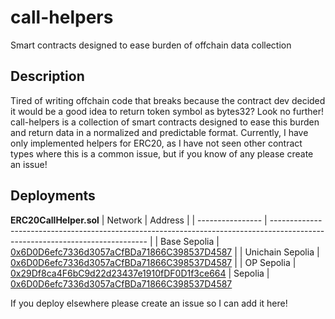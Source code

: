 # call-helpers
Smart contracts designed to ease burden of offchain data collection

## Description

Tired of writing offchain code that breaks because the contract dev decided it would be a good idea to return token symbol as bytes32?
Look no further! call-helpers is a collection of smart contracts designed to ease this burden and return data in a normalized and predictable format.
Currently, I have only implemented helpers for ERC20, as I have not seen other contract types where this is a common issue,
but if you know of any please create an issue!

## Deployments

**ERC20CallHelper.sol**
| Network          | Address                                                                                                                       |
| ---------------- | ----------------------------------------------------------------------------------------------------------------------------- |
| Base Sepolia     | [0x6D0D6efc7336d3057aCfBDa71866C398537D4587](https://sepolia.basescan.org/address/0x6D0D6efc7336d3057aCfBDa71866C398537D4587) |
| Unichain Sepolia | [0x6D0D6efc7336d3057aCfBDa71866C398537D4587](https://unichain-sepolia.blockscout.com/address/0x6D0D6efc7336d3057aCfBDa71866C398537D4587) |
| OP Sepolia       | [0x29Df8ca4F6bC9d22d23437e1910fDF0D1f3ce664](https://sepolia-optimism.etherscan.io/address/0x29Df8ca4F6bC9d22d23437e1910fDF0D1f3ce664)
| Sepolia          | [0x6D0D6efc7336d3057aCfBDa71866C398537D4587](https://sepolia.etherscan.io/address/0x6D0D6efc7336d3057aCfBDa71866C398537D4587)

If you deploy elsewhere please create an issue so I can add it here!
